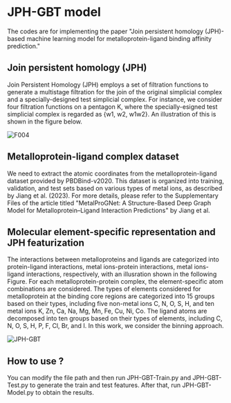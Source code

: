 
# JPH-GBT model
The codes are for implementing the paper "Join persistent homology (JPH)-based machine learning model for metalloprotein-ligand binding affinity prediction."

## Join persistent homology (JPH)
Join Persistent Homology (JPH) employs a set of filtration functions to generate a multistage filtration for the join of the original simplicial complex and a specially-designed test simplicial complex. For instance, we consider four filtration functions on a pentagon K, where the specially-esigned test simplicial complex is regarded as {w1, w2, w1w2}. An illustration of this is shown in the figure below.

![F004](https://github.com/user-attachments/assets/dcce1405-f8bf-455d-b391-6eb5f1098722)

## Metalloprotein-ligand complex dataset
We need to extract the atomic coordinates from the metalloprotein-ligand dataset provided by PBDBind-v2020. This dataset is organized into training, validation, and test sets based on various types of metal ions, as described by Jiang et al. (2023). For more details, please refer to the Supplementary Files of the article titled "MetalProGNet: A Structure-Based Deep Graph Model for Metalloprotein–Ligand Interaction Predictions" by Jiang et al.

## Molecular element-specific representation and JPH featurization
The interactions between metalloproteins and ligands are categorized into protein-ligand interactions, metal ions-protein interactions, metal ions-ligand interactions, respectively, with an illusration shown in the following Figure. For each metalloprotein-protein complex, the element-specific atom combinations are considered. The types of elements considered for metalloprotein at the binding core regions are categorized into 15 groups based on their types, including five non-metal ions C, N, O, S, H, and ten metal ions K, Zn, Ca, Na, Mg, Mn, Fe, Cu, Ni, Co. The ligand atoms are decomposed into ten groups based on their types of elements, including C, N, O, S, H, P,  F, Cl, Br, and I. In this work, we consider the binning approach.

![JPH-GBT](https://github.com/user-attachments/assets/f2e6d4b5-3164-4c3c-bd19-198c3cf97054)



## How to use ?
You can modify the file path and then run JPH-GBT-Train.py and JPH-GBT-Test.py to generate the train and test features. After that, run JPH-GBT-Model.py to obtain the results. 
